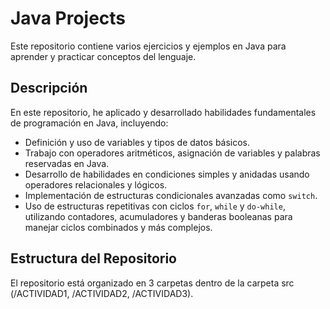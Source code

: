 # Java Projects

Este repositorio contiene varios ejercicios y ejemplos en Java para aprender y practicar conceptos del lenguaje.

## Descripción

En este repositorio, he aplicado y desarrollado habilidades fundamentales de programación en Java, incluyendo:

- Definición y uso de variables y tipos de datos básicos.
- Trabajo con operadores aritméticos, asignación de variables y palabras reservadas en Java.
- Desarrollo de habilidades en condiciones simples y anidadas usando operadores relacionales y lógicos.
- Implementación de estructuras condicionales avanzadas como `switch`.
- Uso de estructuras repetitivas con ciclos `for`, `while` y `do-while`, utilizando contadores, acumuladores y banderas booleanas para manejar ciclos combinados y más complejos.

## Estructura del Repositorio

El repositorio está organizado en 3 carpetas dentro de la carpeta src (/ACTIVIDAD1, /ACTIVIDAD2, /ACTIVIDAD3).
